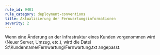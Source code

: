 ```yaml
---
rule_id: 9401
rule_category: deployment-conventions
title: Aktualisierung der Fernwartungsinformationen
severity: 2
---
```

Wenn eine Änderung an der Infrastruktur eines Kunden vorgenommen wird (Neuer Server, Umzug, etc.), wird die Datei S:\Kundenname\Fernwartung\Fernwartung.txt angepasst.